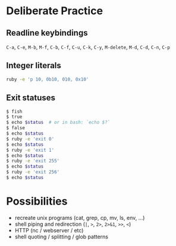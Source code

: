Deliberate Practice
===================

Readline keybindings
--------------------

`C-a`, `C-e`, `M-b`, `M-f`, `C-b`, `C-f`, `C-u`, `C-k`, `C-y`, `M-delete`, `M-d`, `C-d`, `C-n`, `C-p`

Integer literals
----------------

```sh
ruby -e 'p 10, 0b10, 010, 0x10'
```


Exit statuses
-------------

```sh
$ fish
$ true
$ echo $status  # or in bash: `echo $?`
$ false
$ echo $status
$ ruby -e 'exit 0'
$ echo $status
$ ruby -e 'exit 1'
$ echo $status
$ ruby -e 'exit 255'
$ echo $status
$ ruby -e 'exit 256'
$ echo $status
```

Possibilities
=============

* recreate unix programs (cat, grep, cp, mv, ls, env, ...)
* shell piping and redirection (`|`, `>`, `2>`, `2>&1`, `>>`, `<`)
* HTTP (nc / webserver / etc)
* shell quoting / splitting / glob patterns
